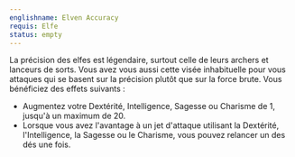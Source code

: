 ```yaml
---
englishname: Elven Accuracy
requis: Elfe
status: empty
---
```

La précision des elfes est légendaire, surtout celle de leurs archers et lanceurs de sorts. Vous avez vous aussi cette visée inhabituelle pour vous attaques qui se basent sur la précision plutôt que sur la force brute. Vous bénéficiez des effets suivants : 

 - Augmentez votre Dextérité, Intelligence, Sagesse ou Charisme de 1, jusqu'à un maximum de 20.
 - Lorsque vous avez l'avantage à un jet d'attaque utilisant la Dextérité, l'Intelligence, la Sagesse ou le Charisme, vous pouvez relancer un des dés une fois.
